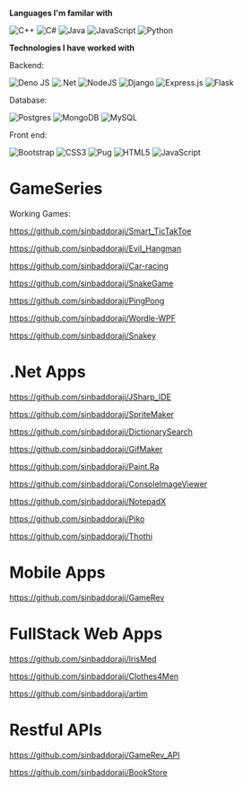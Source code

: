 **Languages I'm familar with**

![C++](https://img.shields.io/badge/c++-%2300599C.svg?style=for-the-badge&logo=c%2B%2B&logoColor=white)
![C#](https://img.shields.io/badge/c%23-%23239120.svg?style=for-the-badge&logo=c-sharp&logoColor=white)
![Java](https://img.shields.io/badge/java-%23ED8B00.svg?style=for-the-badge&logo=java&logoColor=white)
![JavaScript](https://img.shields.io/badge/javascript-%23323330.svg?style=for-the-badge&logo=javascript&logoColor=%23F7DF1E)
![Python](https://img.shields.io/badge/python-3670A0?style=for-the-badge&logo=python&logoColor=ffdd54)

**Technologies I have worked with**

Backend:

![Deno JS](https://img.shields.io/badge/deno%20js-000000?style=for-the-badge&logo=deno&logoColor=white)
![.Net](https://img.shields.io/badge/.NET-5C2D91?style=for-the-badge&logo=.net&logoColor=white)
![NodeJS](https://img.shields.io/badge/node.js-6DA55F?style=for-the-badge&logo=node.js&logoColor=white)
![Django](https://img.shields.io/badge/django-%23092E20.svg?style=for-the-badge&logo=django&logoColor=white)
![Express.js](https://img.shields.io/badge/express.js-%23404d59.svg?style=for-the-badge&logo=express&logoColor=%2361DAFB)
![Flask](https://img.shields.io/badge/flask-%23000.svg?style=for-the-badge&logo=flask&logoColor=white)

Database:

![Postgres](https://img.shields.io/badge/postgres-%23316192.svg?style=for-the-badge&logo=postgresql&logoColor=white)
![MongoDB](https://img.shields.io/badge/MongoDB-%234ea94b.svg?style=for-the-badge&logo=mongodb&logoColor=white)
![MySQL](https://img.shields.io/badge/mysql-%2300f.svg?style=for-the-badge&logo=mysql&logoColor=white)

Front end:

![Bootstrap](https://img.shields.io/badge/bootstrap-%23563D7C.svg?style=for-the-badge&logo=bootstrap&logoColor=white)
![CSS3](https://img.shields.io/badge/css3-%231572B6.svg?style=for-the-badge&logo=css3&logoColor=white)
![Pug](https://img.shields.io/badge/Pug-FFF?style=for-the-badge&logo=pug&logoColor=A86454)
![HTML5](https://img.shields.io/badge/html5-%23E34F26.svg?style=for-the-badge&logo=html5&logoColor=white)
![JavaScript](https://img.shields.io/badge/javascript-%23323330.svg?style=for-the-badge&logo=javascript&logoColor=%23F7DF1E)





# GameSeries

Working Games:

https://github.com/sinbaddoraji/Smart_TicTakToe

https://github.com/sinbaddoraji/Evil_Hangman

https://github.com/sinbaddoraji/Car-racing

https://github.com/sinbaddoraji/SnakeGame

https://github.com/sinbaddoraji/PingPong

https://github.com/sinbaddoraji/Wordle-WPF

https://github.com/sinbaddoraji/Snakey




# .Net Apps

https://github.com/sinbaddoraji/JSharp_IDE

https://github.com/sinbaddoraji/SpriteMaker

https://github.com/sinbaddoraji/DictionarySearch

https://github.com/sinbaddoraji/GifMaker

https://github.com/sinbaddoraji/Paint.Ra

https://github.com/sinbaddoraji/ConsoleImageViewer

https://github.com/sinbaddoraji/NotepadX

https://github.com/sinbaddoraji/Piko

https://github.com/sinbaddoraji/Thothi


# Mobile Apps

https://github.com/sinbaddoraji/GameRev


# FullStack Web Apps

https://github.com/sinbaddoraji/IrisMed

https://github.com/sinbaddoraji/Clothes4Men

https://github.com/sinbaddoraji/artim


# Restful APIs

https://github.com/sinbaddoraji/GameRev_API

https://github.com/sinbaddoraji/BookStore





